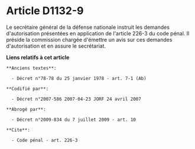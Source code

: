 # Article D1132-9

Le secrétaire général de la défense nationale instruit les demandes d'autorisation présentées en application de l'article
226-3 du code pénal. Il préside la commission chargée d'émettre un avis sur ces demandes d'autorisation et en assure le
secrétariat.

**Liens relatifs à cet article**

	**Anciens textes**:

	  - Décret n°78-78 du 25 janvier 1978 - art. 7-1 (Ab)

	**Codifié par**:

	  - Décret n°2007-586 2007-04-23 JORF 24 avril 2007

	**Abrogé par**:

	  - Décret n°2009-834 du 7 juillet 2009 - art. 10

	**Cite**:

	  - Code pénal - art. 226-3
